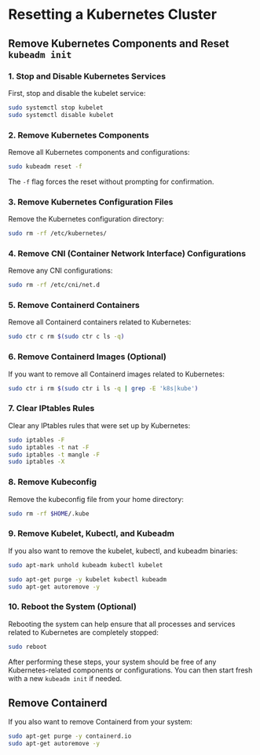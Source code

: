 # Resetting a Kubernetes Cluster

## Remove Kubernetes Components and Reset `kubeadm init`

### 1. **Stop and Disable Kubernetes Services**

First, stop and disable the kubelet service:

```bash
sudo systemctl stop kubelet
sudo systemctl disable kubelet
```

### 2. **Remove Kubernetes Components**

Remove all Kubernetes components and configurations:

```bash
sudo kubeadm reset -f
```

The `-f` flag forces the reset without prompting for confirmation.

### 3. **Remove Kubernetes Configuration Files**

Remove the Kubernetes configuration directory:

```bash
sudo rm -rf /etc/kubernetes/
```

### 4. **Remove CNI (Container Network Interface) Configurations**

Remove any CNI configurations:

```bash
sudo rm -rf /etc/cni/net.d
```

### 5. **Remove Containerd Containers**

Remove all Containerd containers related to Kubernetes:

```bash
sudo ctr c rm $(sudo ctr c ls -q)
```

### 6. **Remove Containerd Images (Optional)**

If you want to remove all Containerd images related to Kubernetes:

```bash
sudo ctr i rm $(sudo ctr i ls -q | grep -E 'k8s|kube')
```

### 7. **Clear IPtables Rules**

Clear any IPtables rules that were set up by Kubernetes:

```bash
sudo iptables -F
sudo iptables -t nat -F
sudo iptables -t mangle -F
sudo iptables -X
```

### 8. **Remove Kubeconfig**

Remove the kubeconfig file from your home directory:

```bash
sudo rm -rf $HOME/.kube
```

### 9. **Remove Kubelet, Kubectl, and Kubeadm**

If you also want to remove the kubelet, kubectl, and kubeadm binaries:

```bash
sudo apt-mark unhold kubeadm kubectl kubelet

sudo apt-get purge -y kubelet kubectl kubeadm
sudo apt-get autoremove -y
```

### 10. **Reboot the System (Optional)**

Rebooting the system can help ensure that all processes and services related to Kubernetes are completely stopped:

```bash
sudo reboot
```

After performing these steps, your system should be free of any Kubernetes-related components or configurations. You can then start fresh with a new `kubeadm init` if needed.

## Remove Containerd

If you also want to remove Containerd from your system:

```bash
sudo apt-get purge -y containerd.io
sudo apt-get autoremove -y
```
